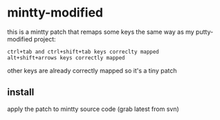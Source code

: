 mintty-modified
================

this is a mintty patch that remaps 
some keys the same way as my putty-modified project:
    
    ctrl+tab and ctrl+shift+tab keys correclty mapped
    alt+shift+arrows keys correctly mapped

other keys are already correctly mapped so it's a tiny patch

install
-------

apply the patch to mintty source code (grab latest from svn) 
